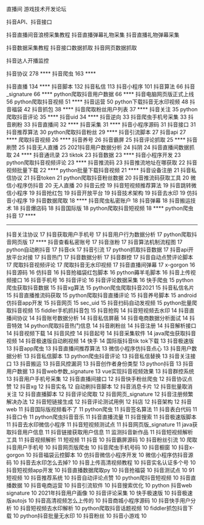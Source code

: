 
直播间
游戏技术开发论坛

抖音API、抖音接口

抖音直播间音浪榜采集教程
抖音直播弹幕礼物采集
抖音直播礼物弹幕采集

抖音数据采集教程
抖音接口数据抓取
抖音网页数据抓取

抖音达人开播监控

抖音协议	278 ****
抖音爬虫	163 ****

抖音直播	134 ****
抖音脚本	132
抖音私信	113
抖音小程序	101
抖音算法	66
抖音_signature	66 ****
python爬取抖音用户数据	66 ****
抖音电脑网页版正式上线	56
python爬取抖音视频	51 ****
抖音运营	50
python下载抖音无水印视频	48
抖音福袋	42
抖音抓包	38 ****
抖音爬取粉丝用户列表	37 ****
抖音关注	35
python爬取抖音评论	35 ****
抖音uid	34 ****
抖音逆向	33
抖音爬虫手机号采集	33
抖音刷粉	33
抖音直播间	32 ****
抖音采集	31 ****
抖音小程序源码	31
抖音接口	31
抖音推荐算法	30
python爬取抖音粉丝	29 ****
抖音引流脚本	27
抖音api	27 ****
爬取抖音视频	26 ****
抖音养号	26
抖音霸屏	25
抖音评论抓取	25 ****
抖音刷赞	25
抖音无人直播	25
2021抖音用户数据分析	24
抖阴	24
抖音直播间数据抓取	24 ****
抖音通讯录	23
tiktok	23
抖音数据	23 ****
抖音小程序开发	23
python爬取抖音视频评论	23 ****
抖音推流码	23
抖音推流地址在哪获取	22
抖音视频批量下载	22 ****
python批量下载抖音视频	21 ****
抖音设备注册	21
抖音私信协议	21
抖音token	21
python爬取抖音粉丝数据	20
抖音推流码获取工具	20
微信小程序仿抖音	20
无人直播	20
抖音云控	19
抖音短视频推荐算法	19
抖音跳转微信小程序	19
抖音抢红包	19
抖音开放平台	19
抖音技术架构	19
抖音去水印	19
仿抖音小程序	19
抖音数据爬取	18 ****
抖音爬虫私密账户	18
抖音弹幕	18
抖音搬运技术	18
抖音爆店码	18
抖音国际版	18
python爬取抖音短视频	18 ****
python爬虫抖音	17 ****
_________________________________
抖音关注协议	17
抖音获取用户手机号	17
抖音用户行为数据分析	17
python爬取抖音网页版	17 ****
抖音查看私密账号	17
抖音涨粉	17
抖音算法机制流程图	17
python自动刷抖音	17
抖音ck	17
抖音引流	17
python抓取抖音数据	17
抖音api开放平台对接	17
抖音热门	17
抖音数据分析	17
抖音群控	17
抖音自动点赞评论脚本	17
爬取抖音视频评论	17
爬取抖音无水印视频	17
抖音直播间弹幕	17
x-gorgon	16
抖音源码	16
仿抖音	16
抖音抢福袋红包脚本	16
python薅羊毛脚本	16
抖音上传视频接口	16
抖音手机号	16
抖音评论	16
抖音评论数据采集	16
快手爬虫	15
python爬虫获取抖音数据	15
抖音xg算法	15
python爬虫爬取抖音2021	15
抖音私信名片	15
抖音直播推流码获取	15
python爬取抖音直播评论	15
抖音养号脚本	15
android 仿抖音app开发	15
抖音网页	15
sec_uid	15
抖音扫码自动发视频	15
python批量爬取抖音视频	15
fiddler手机抓抖音包	15
抖音抢购	14
抖音短视频去水印	14
抖音直播间协议	14
抖音账号数据分析	14
抖音私信屏蔽	14
抖音电商数据分析面试	14
抖音特效	14
python爬取抖音热门信息	14
抖音刷粉丝	14
抖音注册	14
抖音解析接口	14
抖音视频下载	14
抖音风控	14
抖音起号	14
抖音采集软件	14
java爬虫获取抖音视频	14
抖音极速版自动刷视频	14
快手	14
国际版抖音tik tok下载	13
抖音极速版	13
抖音app爬虫	13
抖音直播间推荐算法	13
微信小程序仿抖音点心	13
抖音用户数据分析	13
抖音私信脚本	13
python爬虫抖音评论	13
抖音私信替换	13
抖音关注接口	13
抖音搬运	13
抖音风控漏洞	13
抖音创作者身份类型	13
python抖音	13
抖音用户数据	13
抖音web参数_signature	13
vue实现抖音视频效果	13
抖音群控系统	13
抖音用户手机号采集	12
抖音直播间接口	12
抖音快手粉丝爬虫	12
抖音协议点赞	12
抖音xg	12
抖音实名	12
自动刷抖音脚本	12
抖音消息卡片	12
抖音批量取消关注	12
抖音直播脚本	12
抖音评论爬取	12
抖音网页_signature	12
抖音注册频繁解决办法	12
抖音短链接生成	12
抖音评论测试用例	12
抖店	12
抖音架构	12
抖音web	11
抖音国际版视频看不了	11
python爬虫	11
抖音签名算法	11
抖音表白代码	11
抖音口令	11
python爬虫抖音音乐	11
抖音直播流量	11
抖音搜索	11
抖音极速版脚本	11
抖音去水印微信小程序	11
抖音短视频测试点	11
抖音网页版_signature	11
java获取抖音用户信息	11
抖音链接获取用户信息	11
监测抖音新作品	11
抖音短视频解析工具	11
抖音视频解析	11
短视频	11
抖音	10
抖音霸屏源码	10
抖音粉丝引流	10
爬取抖音用户手机号	10
抖音网页版爬虫	10
抖音爬虫手机号码	10
抖音橱窗	10
抖音x-gorgon	10
抖音福袋云控脚本	10
仿抖音微信小程序开发	10
微信小程序仿抖音源码	10
抖音去水印怎么去掉?	10
抖音上传高清视频教程	10
抖音实名认证多个号	10
抖音短视频app开发	10
抖音直播数据爬取py	10
抖音抢福袋	10
抖音测试点	10
91短视频	10
抖音推荐系统	10
抖音自动评论点赞	10
python爬抖音短视频	10
抖音直播数据	10
抖音电商运营	10
抖音引流软件	10
抖音搜索优化	10
python 抖音web signature	10
2021年抖音用户画像	10
抖音评论采集	10
快手极速版	10
抖音极速版autojs	10
抖音高清视频怎么上传的	10
抖音商城小程序源码	10
抖音快手用户分析	10
抖音短视频去水印解析	10
python爬取抖音话题视频	10
fiddler抓包抖音下载	10
python抖音批量无水印	10
抖音粉丝	10
抖音小游戏	10